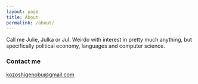```yaml
---
layout: page
title: About
permalink: /about/
---
```

Call me Julie, Julka or Jul. Weirdo with interest in pretty much anything, but specifically political economy, languages and computer science.

### Contact me

[kozoshigenobu@gmail.com](mailto:kozoshigenobu@gmail.com)

